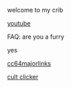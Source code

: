welcome to my crib

[youtube](https://www.youtube.com/channel/UCJpt36_mq9M4sD4y_4ZQR0g?sub_confirmation=1)

FAQ: are you a furry

yes

[cc64majorlinks](https://tuwuppy.github.io/cc64majorlinks/)

[cult clicker](https://tuwuppy.github.io/Cult-Clicker)
